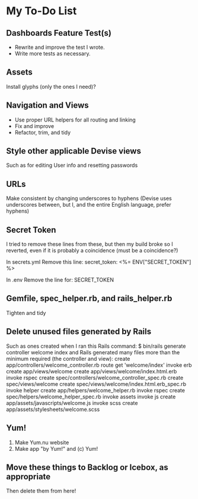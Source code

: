 # My To-Do List

## Dashboards Feature Test(s)

* Rewrite and improve the test I wrote.
* Write more tests as necessary.

## Assets

Install glyphs (only the ones I need)?

## Navigation and Views

* Use proper URL helpers for all routing and linking
* Fix and improve
* Refactor, trim, and tidy

## Style other applicable Devise views

Such as for editing User info and resetting passwords

## URLs

Make consistent by changing underscores to hyphens
(Devise uses underscores between, but I, and the entire English language, prefer hyphens)

## Secret Token

I tried to remove these lines from these,
but then my build broke so I reverted,
even if it is probably a coincidence
(must be a coincidence?)

In secrets.yml
Remove this line:
secret_token: <%= ENV["SECRET_TOKEN"] %>

In .env
Remove the line for:
SECRET_TOKEN

## Gemfile, spec_helper.rb, and rails_helper.rb

Tighten and tidy

## Delete unused files generated by Rails

Such as ones created when I ran this Rails command:
$ bin/rails generate controller welcome index
and Rails generated many files more than the
minimum required (the controller and view):
      create  app/controllers/welcome_controller.rb
       route  get 'welcome/index'
      invoke  erb
      create    app/views/welcome
      create    app/views/welcome/index.html.erb
      invoke  rspec
      create    spec/controllers/welcome_controller_spec.rb
      create    spec/views/welcome
      create    spec/views/welcome/index.html.erb_spec.rb
      invoke  helper
      create    app/helpers/welcome_helper.rb
      invoke    rspec
      create      spec/helpers/welcome_helper_spec.rb
      invoke  assets
      invoke    js
      create      app/assets/javascripts/welcome.js
      invoke    scss
      create      app/assets/stylesheets/welcome.scss

## Yum!

1. Make Yum.nu website
2. Make app "by Yum!" and (c) Yum!

## Move these things to Backlog or Icebox, as appropriate

Then delete them from here!
